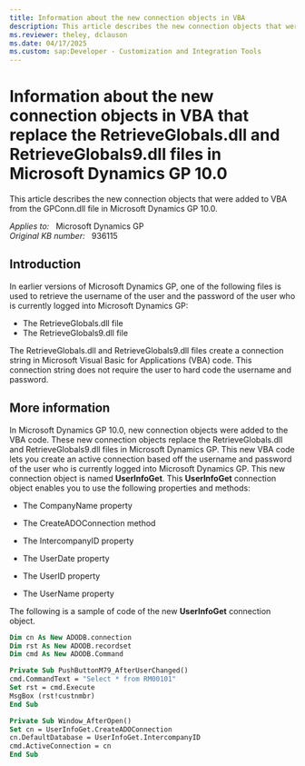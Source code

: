 ```yaml
---
title: Information about the new connection objects in VBA
description: This article describes the new connection objects that were added to VBA from the GPConn.dll file in Microsoft Dynamics GP 10.0.
ms.reviewer: theley, dclauson
ms.date: 04/17/2025
ms.custom: sap:Developer - Customization and Integration Tools
---
```

# Information about the new connection objects in VBA that replace the RetrieveGlobals.dll and RetrieveGlobals9.dll files in Microsoft Dynamics GP 10.0

This article describes the new connection objects that were added to VBA from the GPConn.dll file in Microsoft Dynamics GP 10.0.

_Applies to:_ &nbsp; Microsoft Dynamics GP  
_Original KB number:_ &nbsp; 936115

## Introduction

In earlier versions of Microsoft Dynamics GP, one of the following files is used to retrieve the username of the user and the password of the user who is currently logged into Microsoft Dynamics GP:

- The RetrieveGlobals.dll file
- The RetrieveGlobals9.dll file

The RetrieveGlobals.dll and RetrieveGlobals9.dll files create a connection string in Microsoft Visual Basic for Applications (VBA) code. This connection string does not require the user to hard code the username and password.

## More information

In Microsoft Dynamics GP 10.0, new connection objects were added to the VBA code. These new connection objects replace the RetrieveGlobals.dll and RetrieveGlobals9.dll files in Microsoft Dynamics GP. This new VBA code lets you create an active connection based off the username and password of the user who is currently logged into Microsoft Dynamics GP. This new connection object is named **UserInfoGet**. This **UserInfoGet** connection object enables you to use the following properties and methods:

- The CompanyName property

- The CreateADOConnection method

- The IntercompanyID property

- The UserDate property

- The UserID property

- The UserName property

The following is a sample of code of the new **UserInfoGet** connection object.

```vb
Dim cn As New ADODB.connection
Dim rst As New ADODB.recordset
Dim cmd As New ADODB.Command

Private Sub PushButtonM79_AfterUserChanged()
cmd.CommandText = "Select * from RM00101"
Set rst = cmd.Execute
MsgBox (rst!custnmbr)
End Sub

Private Sub Window_AfterOpen()
Set cn = UserInfoGet.CreateADOConnection
cn.DefaultDatabase = UserInfoGet.IntercompanyID
cmd.ActiveConnection = cn
End Sub
```
